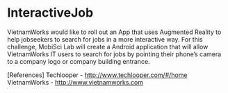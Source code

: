 # InteractiveJob

VietnamWorks would like to roll out an App that uses Augmented Reality to help jobseekers to search for jobs in a more interactive way. For this challenge, MobiSci Lab will create a Android application that will allow VietnamWorks IT users to search for jobs by pointing their phone’s camera to a company logo or company building entrance.

[References] 
Techlooper - http://www.techlooper.com/#/home
VietnamWorks - http://www.vietnamworks.com
